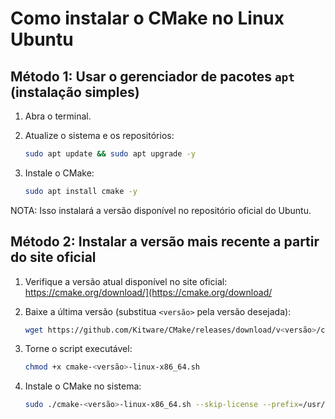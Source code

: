 # Como instalar o CMake no Linux Ubuntu

## Método 1: Usar o gerenciador de pacotes `apt` (instalação simples)

1. Abra o terminal.

2. Atualize o sistema e os repositórios:

   ```bash
   sudo apt update && sudo apt upgrade -y
   ```
3. Instale o CMake:

   ```bash
   sudo apt install cmake -y
   ```

NOTA: Isso instalará a versão disponível no repositório oficial do Ubuntu.

## Método 2: Instalar a versão mais recente a partir do site oficial

1. Verifique a versão atual disponível no site oficial: https://cmake.org/download/](https://cmake.org/download/

2. Baixe a última versão (substitua `<versão>` pela versão desejada):

   ```bash
   wget https://github.com/Kitware/CMake/releases/download/v<versão>/cmake-<versão>-linux-x86_64.sh
   ```
3. Torne o script executável:

   ```bash
   chmod +x cmake-<versão>-linux-x86_64.sh
   ```
4. Instale o CMake no sistema:

   ```bash
   sudo ./cmake-<versão>-linux-x86_64.sh --skip-license --prefix=/usr/local
   ```
